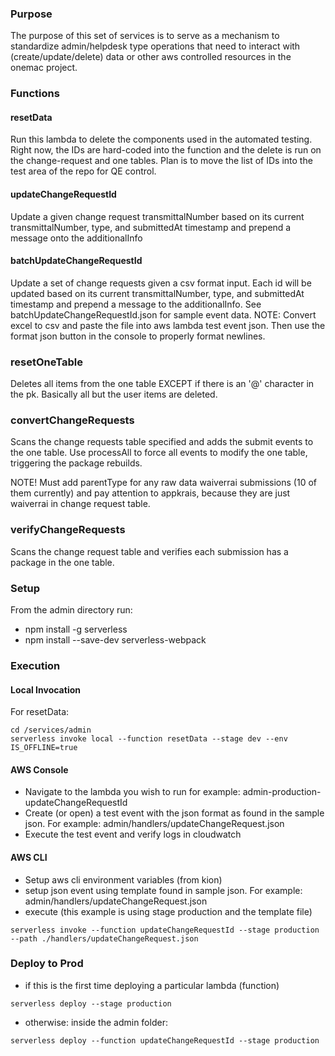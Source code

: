 ### Purpose

The purpose of this set of services is to serve as a mechanism to standardize admin/helpdesk type operations that need to interact with (create/update/delete) data or other aws controlled resources in the onemac project.

### Functions

#### resetData

Run this lambda to delete the components used in the automated testing. Right now, the IDs are hard-coded into the function and the delete is run on the change-request and one tables. Plan is to move the list of IDs into the test area of the repo for QE control.

#### updateChangeRequestId

Update a given change request transmittalNumber based on its current transmittalNumber, type, and submittedAt timestamp and prepend a message onto the additionalInfo

#### batchUpdateChangeRequestId

Update a set of change requests given a csv format input. Each id will be updated based on its current transmittalNumber, type, and submittedAt timestamp and prepend a message to the additionalInfo. See batchUpdateChangeRequestId.json for sample event data.
NOTE: Convert excel to csv and paste the file into aws lambda test event json. Then use the format json button in the console to properly format newlines.

### resetOneTable

Deletes all items from the one table EXCEPT if there is an '@' character in the pk. Basically all but the user items are deleted.

### convertChangeRequests

Scans the change requests table specified and adds the submit events to the one table. Use processAll to force all events to modify the one table, triggering the package rebuilds.

NOTE! Must add parentType for any raw data waiverrai submissions (10 of them currently)
and pay attention to appkrais, because they are just waiverrai in change request table.

### verifyChangeRequests

Scans the change request table and verifies each submission has a package in the one table.

### Setup

From the admin directory run:

- npm install -g serverless
- npm install --save-dev serverless-webpack

### Execution

#### Local Invocation

For resetData:

```
cd /services/admin
serverless invoke local --function resetData --stage dev --env IS_OFFLINE=true
```

#### AWS Console

- Navigate to the lambda you wish to run for example: admin-production-updateChangeRequestId
- Create (or open) a test event with the json format as found in the sample json. For example: admin/handlers/updateChangeRequest.json
- Execute the test event and verify logs in cloudwatch

#### AWS CLI

- Setup aws cli environment variables (from kion)
- setup json event using template found in sample json. For example: admin/handlers/updateChangeRequest.json
- execute (this example is using stage production and the template file)

```
serverless invoke --function updateChangeRequestId --stage production --path ./handlers/updateChangeRequest.json
```

### Deploy to Prod

- if this is the first time deploying a particular lambda (function)

```
serverless deploy --stage production
```

- otherwise: inside the admin folder:

```
serverless deploy --function updateChangeRequestId --stage production
```

